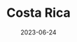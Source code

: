 ---
title: "Costa Rica"
cc-type: country
cities:
  - Alajuela
  - Puntarenas
date: 2023-06-24
hashtag: costa-rica
tags:
  - country
  - Central America
---